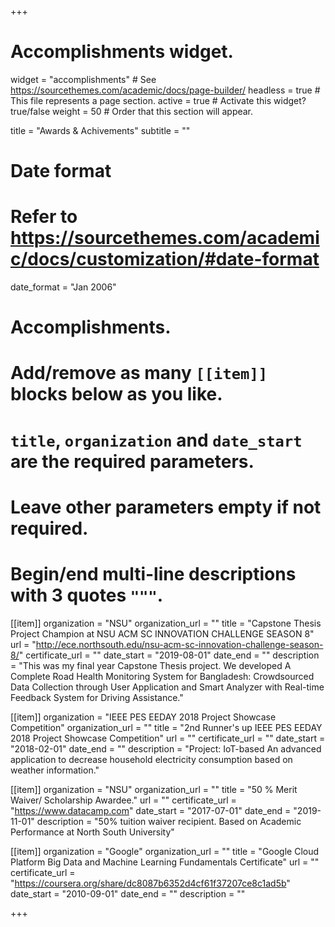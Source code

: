 +++
# Accomplishments widget.
widget = "accomplishments"  # See https://sourcethemes.com/academic/docs/page-builder/
headless = true  # This file represents a page section.
active = true  # Activate this widget? true/false
weight = 50  # Order that this section will appear.

title = "Awards & Achivements"
subtitle = ""

# Date format
#   Refer to https://sourcethemes.com/academic/docs/customization/#date-format
date_format = "Jan 2006"

# Accomplishments.
#   Add/remove as many `[[item]]` blocks below as you like.
#   `title`, `organization` and `date_start` are the required parameters.
#   Leave other parameters empty if not required.
#   Begin/end multi-line descriptions with 3 quotes `"""`.

[[item]]
  organization = "NSU"
  organization_url = ""
  title = "Capstone Thesis Project Champion at NSU ACM SC INNOVATION CHALLENGE SEASON 8"
  url = "http://ece.northsouth.edu/nsu-acm-sc-innovation-challenge-season-8/"
  certificate_url = ""
  date_start = "2019-08-01"
  date_end = ""
  description = "This was my final year Capstone Thesis project. We developed A Complete Road Health Monitoring System for Bangladesh: Crowdsourced Data Collection through User Application and Smart Analyzer with Real-time Feedback System for Driving Assistance."
  
[[item]]
  organization = "IEEE PES EEDAY 2018 Project Showcase Competition"
  organization_url = ""
  title = "2nd Runner's up IEEE PES EEDAY 2018 Project Showcase Competition"
  url = ""
  certificate_url = ""
  date_start = "2018-02-01"
  date_end = ""
  description = "Project: IoT-based An advanced application to decrease household electricity consumption based on weather information."
  
[[item]]
  organization = "NSU"
  organization_url = ""
  title = "50 % Merit Waiver/ Scholarship Awardee."
  url = ""
  certificate_url = "https://www.datacamp.com"
  date_start = "2017-07-01"
  date_end = "2019-11-01"
  description = "50% tuition waiver recipient. Based on Academic Performance at North South University"

[[item]]
  organization = "Google"
  organization_url = ""
  title = "Google Cloud Platform Big Data and Machine Learning Fundamentals Certificate"
  url = ""
  certificate_url = "https://coursera.org/share/dc8087b6352d4cf61f37207ce8c1ad5b"
  date_start = "2010-09-01"
  date_end = ""
  description = ""

+++
